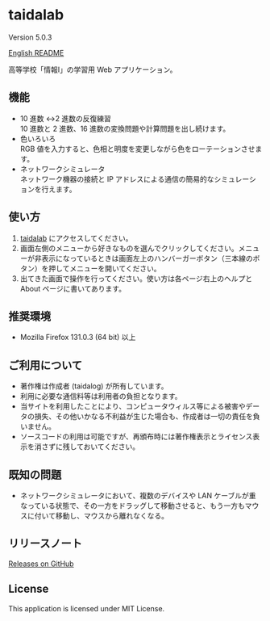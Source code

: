 # taidalab

Version 5.0.3

[English README](README.md)

高等学校「情報&#8544;」の学習用 Web アプリケーション。

## 機能

- 10 進数 ↔2 進数の反復練習  
   10 進数と 2 進数、16 進数の変換問題や計算問題を出し続けます。
- 色いろいろ  
   RGB 値を入力すると、色相と明度を変更しながら色をローテーションさせます。
- ネットワークシミュレータ  
   ネットワーク機器の接続と IP アドレスによる通信の簡易的なシミュレーションを行えます。

## 使い方

1. [taidalab](https://taidalog.github.io/taidalab/) にアクセスしてください。
1. 画面左側のメニューから好きなものを選んでクリックしてください。メニューが非表示になっているときは画面左上のハンバーガーボタン（三本線のボタン）を押してメニューを開いてください。
1. 出てきた画面で操作を行ってください。使い方は各ページ右上のヘルプと About ページに書いてあります。

## 推奨環境

- Mozilla Firefox 131.0.3 (64 bit) 以上

## ご利用について

- 著作権は作成者 (taidalog) が所有しています。
- 利用に必要な通信料等は利用者の負担となります。
- 当サイトを利用したことにより、コンピュータウィルス等による被害やデータの損失、その他いかなる不利益が生じた場合も、作成者は一切の責任を負いません。
- ソースコードの利用は可能ですが、再頒布時には著作権表示とライセンス表示を消さずに残しておいてください。

## 既知の問題

- ネットワークシミュレータにおいて、複数のデバイスや LAN ケーブルが重なっている状態で、その一方をドラッグして移動させると、もう一方もマウスに付いて移動し、マウスから離れなくなる。

## リリースノート

[Releases on GitHub](https://github.com/taidalog/taidalab/releases)

## License

This application is licensed under MIT License.
